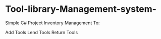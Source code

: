 # Tool-library-Management-system-

Simple C# Project
Inventory Management To:

Add Tools
Lend Tools
Return Tools
